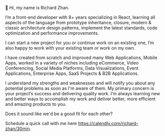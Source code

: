 👋 Hi, my name is Richard Zhan.

I’m a front-end developer with 8+ years specializing in React, learning all aspects of the language from prototype inheritance, closure, modern & classic architecture design patterns, implement the latest standards, code optimization and performance improvements.

I can start a new project for you or continue work on an existing one, I’m also happy to work with your existing team or work on my own.

I have created from scratch and improved many Web Applications, Mobile Apps, worked in a variety of niches including eCommerce, Video Conferencing, Social Media Platforms, Data Visualizations, Event Applications, Enterprise Apps, SaaS Projects & B2B Applications.

I understand my strengths and weaknesses and will notify you about any potential problems as soon as I'm aware of them. My primary concern is your project’s success and delivering quality work. I’m always learning new and better ways to accomplish my work and deliver better, more efficient and amazing products to you.

Does it sound like we'd be a good fit for each other?

Schedule a quick call with me here https://calendly.com/richard-zhan/30min.


<!---
richard929/richard929 is a ✨ special ✨ repository because its `README.md` (this file) appears on your GitHub profile.
You can click the Preview link to take a look at your changes.
--->
